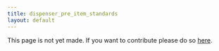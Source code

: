 ```yaml
---
title: dispenser_pre_item_standards
layout: default
---
```


This page is not yet made. If you want to contribute please do so [here](https://github.com/CrazyH2/Bigstone/blob/wiki/components/dispenser_pre_item_standards.md).
